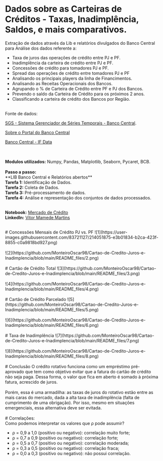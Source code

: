 # Dados sobre as Carteiras de Créditos - Taxas, Inadimplência, Saldos, e mais comparativos.
Extração de dados através da Lib e relatórios divulgados do Banco Central para Análise dos dados referente a:
<br>
* Taxa de juros das operações de crédito entre PJ e PF.
* Inadimplência da carteira de crédito entre PJ e PF.
* Concessões de crédito para tomadores PJ e PF.
* Spread das operações de crédito entre tomadores PJ e PF
* Analisando os principais players da linha de Financimentos.
* Analisando as Receitas Operacionais dos Bancos.
* Agrupando o % de Carteira de Crédito entre PF e PJ dos Bancos.
* Prevendo o saldo da Carteira de Crédito para os próximos 2 anos.
* Classificando a carteira de crédito dos Bancos por Região.

<br>
Fonte de dados:
<br>

[SGS - Sistema Gerenciador de Séries Temporais - Banco Central](https://www3.bcb.gov.br/sgspub/localizarseries/localizarSeries.do?method=prepararTelaLocalizarSeries). 
<br>

[Sobre o Portal do Banco Central](https://dadosabertos.bcb.gov.br/pages/sobre-o-portal)

[Banco Central - IF Data](https://www3.bcb.gov.br/ifdata/#!)

<br>
<br>
<b>Modulos utilizados:</b> Numpy, Pandas, Matplotlib, Seaborn, Pycaret, BCB.
<br>
<br>
<b>Passo a passo:</b>  
<br>
**LIB Banco Central e Relatórios abertos**
<br>
<b>Tarefa 1:</b> Identificação de Dados.
<br>
<b>Tarefa 2:</b> Coleta de Dados.
<br>
<b>Tarefa 3:</b> Pré-processamento de dados.
<br>
<b>Tarefa 4:</b> Análise e representação dos conjuntos de dados processados.
<br>
<br>

<b>Notebook:</b> [Mercado de Crédito](https://github.com/mamedevitor/Teste_Dados/blob/master/Teste_Dados.ipynb)
<br>
<b>LinkedIn:</b> [Vitor Mamede Martins](https://www.linkedin.com/in/vitor-mamede-martins-/)
<br>

<br>
# Concessões Mensais de Crédito PJ vs. PF
![1](https://user-images.githubusercontent.com/83721127/214051875-e3b01834-b2ca-423f-8855-c0a9818bd927.png)

<br>
<br>
![2](https://github.com/MonteiroOscar98/Cartao-de-Credito-Juros-e-Inadimplencia/blob/main/README_files/2.png)
<br>
<br>
# Cartão de Crédito Total
![3](https://github.com/MonteiroOscar98/Cartao-de-Credito-Juros-e-Inadimplencia/blob/main/README_files/3.png)
<br>
<br>
![4](https://github.com/MonteiroOscar98/Cartao-de-Credito-Juros-e-Inadimplencia/blob/main/README_files/4.png)
<br>
<br>
# Cartão de Crédito Parcelado
![5](https://github.com/MonteiroOscar98/Cartao-de-Credito-Juros-e-Inadimplencia/blob/main/README_files/5.png)
<br>
<br>
![6](https://github.com/MonteiroOscar98/Cartao-de-Credito-Juros-e-Inadimplencia/blob/main/README_files/6.png)
<br>
<br>
# Taxa de Inadimplência
![7](https://github.com/MonteiroOscar98/Cartao-de-Credito-Juros-e-Inadimplencia/blob/main/README_files/7.png)
<br>
<br>
![8](https://github.com/MonteiroOscar98/Cartao-de-Credito-Juros-e-Inadimplencia/blob/main/README_files/8.png)
<br>
<br>
# Conclusão
O crédito rotativo funciona como um empréstimo pré-aprovado que tem como objetivo evitar que a fatura do cartão de crédito não seja paga. Dessa forma, o valor que fica em aberto é somado à próxima fatura, acrescido de juros.
<br>
<br>
Porém, essa é uma armadilha: as taxas de juros do rotativo estão entre as mais caras do mercado, dada a alta taxa de inadimplência (falta de cumprimento de uma obrigação). Por isso, mesmo em situações emergenciais, essa alternativa deve ser evitada.
<br>
<br>
# Correlações:
<br>
Como podemos interpretar os valores que ρ pode assumir?

* ρ = 0,9 a 1,0 (positivo ou negativo): correlação muito forte;
* ρ = 0,7 a 0,9 (positivo ou negativo): correlação forte;
* ρ = 0,5 a 0,7 (positivo ou negativo): correlação moderada;
* ρ = 0,3 a 0,5 (positivo ou negativo): correlação fraca;
* ρ = 0,0 a 0,3 (positivo ou negativo): não possui correlação.

